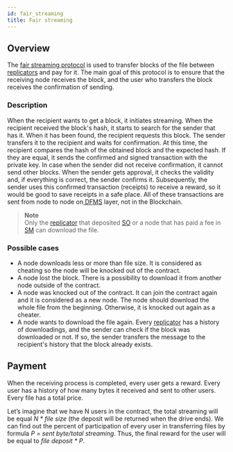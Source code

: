 ```yaml
---
id: fair_streaming
title: Fair streaming
---
```


## Overview
The [fair streaming protocol](fair_streaming) is used to transfer blocks of the file between [replicators](../roles/replicator.md) and pay for it. The main goal of this protocol is to ensure that the receiving node receives the block, and the user who transfers the block receives the confirmation of sending.

### Description
When the recipient wants to get a block, it initiates streaming. When the recipient received the block's hash, it starts to search for the sender that has it. When it has been found, the recipient requests this block. The sender transfers it to the recipient and waits for confirmation. At this time, the recipient compares the hash of the obtained block and the expected hash. If they are equal, it sends the confirmed and signed transaction with the private key. In case when the sender did not receive confirmation, it cannot send other blocks. When the sender gets approval, it checks the validity and, if everything is correct, the sender confirms it. Subsequently, the sender uses this confirmed transaction (receipts) to receive a reward, so it would be good to save receipts in a safe place. All of these transactions are sent from node to node on[ DFMS](../getting_started/what_is.md#sm) layer, not in the Blockchain. 
> **Note** \
Only the [replicator](../roles/replicator.md) that deposited [SO](../getting_started/economy.md#so) or a node that has paid a fee in [SM](../getting_started/economy.md#sm) can download the file.
### Possible cases
- A node downloads less or more than file size. It is considered as cheating so the node will be knocked out of the contract.
- A node lost the block. There is a possibility to download it from another node outside of the contract.
- A node was knocked out of the contract. It can join the contract again and it is considered as a new node. The node should download the whole file from the beginning. Otherwise, it is knocked out again as a cheater.
- A node wants to download the file again. Every [replicator](../roles/replicator.md) has a history of downloadings, and the sender can check if the block was downloaded or not. If so, the sender transfers the message to the recipient's history that the block already exists.

## Payment
When the receiving process is completed, every user gets a reward. Every user has a history of how many bytes it received and sent to other users. Every file has a total price.

Let’s imagine that we have N users in the contract, the total streaming will be equal *N * file size* (the deposit will be returned when the drive ends). We can find out the percent of participation of every user in transferring files by formula *P = sent byte/total streaming*. Thus, the final reward for the user will be equal to *file deposit \* P*.